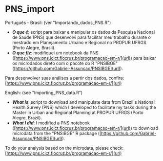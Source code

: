 # PNS_import
Português - Brasil: (ver "Importando_dados_PNS.R")

  * _**O que é**_: script para baixar e manipular os dados da Pesquisa Nacional de Saúde (PNS) que desenvolvi para facilitar meu trabalho durante o mestrado em Planejamento Urbano e Regional no PROPUR UFRGS (Porto Alegre, Brasil).
  * _**O que fiz**_: modifiquei um notebook da PNS ([https://www.pns.icict.fiocruz.br/programacao-em-r/](url)) para baixar os microdados direto com o pacote do R "PNSIBGE" ([https://github.com/Gabriel-Assuncao/PNSIBGE](url)).

Para desenvolver suas análises a partir dos dados, confira: [https://www.pns.icict.fiocruz.br/programacao-em-r/](url)


English: (see "Importing_PNS_data.R")

  * _**What is**_: script to download and manipulate data from Brazil's National Health Survey (PNS) which I developed to facilitate my tasks during the Master in Urban and Regional Planning at PROPUR UFRGS (Porto Alegre, Brazil).
  * _**What I did**_: I modified a PNS notebook ([https://www.pns.icict.fiocruz.br/programacao-em-r/](url)) to download microdata from the "PNSIBGE" R package ([https://github.com/Gabriel-Assuncao/PNSIBGE](url)).

To do your analysis based on the microdata, please check: [https://www.pns.icict.fiocruz.br/programacao-em-r/](url)
